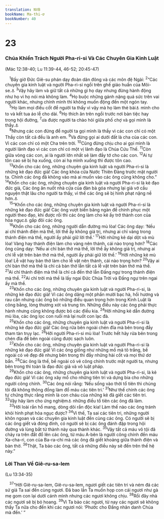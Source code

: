 ```yaml
---
translation: NVB
bookName: Ma-thi-ơ 
bookNumber: 40
---
```


<div class="title"><h1>23</h1><h3>Chúa Khiển Trách Người Pha-ri-si Và Các Chuyên Gia Kinh Luật </h3><p>(Mác 12:38-40; Lu 11:39-44, 46-52; 20:45-47) </p></div>
<span class="verse mat_23_1"> <sup>1</sup>Bấy giờ Đức Giê-su phán dạy đoàn dân đông và các môn đệ Ngài: </span>
<span class="verse mat_23_2"><sup>2</sup>“Các chuyên gia kinh luật và người Pha-ri-si ngồi trên ghế giáo huấn của Môi-se.<a data-toggle="tooltip" data-placement="bottom" title="Nghĩa là có thẩm quyền giải nghĩa kinh luật và dạy dỗ như Môi-se">⚓</a></span>
<span class="verse mat_23_3"><sup>3</sup>Vậy hãy làm và giữ tất cả những gì họ dạy nhưng đừng hành động như họ vì họ nói mà không làm. </span>
<span class="verse mat_23_4"><sup>4</sup>Họ buộc những gánh nặng quá sức trên vai người khác, nhưng chính mình thì không muốn động đến một ngón tay. <br/></span>
<span class="verse mat_23_5"> <sup>5</sup>Họ làm mọi điều cốt để người ta thấy vì vậy mà họ làm thẻ bài<a data-toggle="tooltip" data-placement="bottom" title="Nt: các hộp da nhỏ đựng các câu Kinh Thánh đeo trên trán hoặc cánh tay khi cầu nguyện. Xuất 13:1-16; Phục 6:4-9; 11:13-20">⚓</a> mình cho to và kết tua áo lễ cho dài. </span>
<span class="verse mat_23_6"><sup>6</sup>Họ thích ăn trên ngồi trước nơi bàn tiệc hay trong hội đường, </span>
<span class="verse mat_23_7"><sup>7</sup>ưa được người ta chào hỏi giữa phố chợ và gọi mình là thầy.<a data-toggle="tooltip" data-placement="bottom" title="Nt: Rabbi, đại sư">⚓</a><br/></span>
<span class="verse mat_23_8"> <sup>8</sup>Nhưng các con đừng để người ta gọi mình là thầy vì các con chỉ có một Thầy còn tất cả đều là anh em. </span>
<span class="verse mat_23_9"><sup>9</sup>Và đừng gọi ai dưới đất là cha của các con. Vì các con chỉ có một Cha trên trời. </span>
<span class="verse mat_23_10"><sup>10</sup>Cũng đừng chịu cho ai gọi mình là người lãnh đạo vì các con chỉ có một vị lãnh đạo là Chúa Cứu Thế. </span>
<span class="verse mat_23_11"><sup>11</sup>Còn giữa vòng các con, ai là người lớn nhất sẽ làm đầy tớ cho các con. </span>
<span class="verse mat_23_12"><sup>12</sup>Ai tự tôn cao sẽ bị hạ xuống, còn ai hạ mình xuống thì được tôn cao. <br/></span>
<span class="verse mat_23_13"> <sup>13</sup>Khốn cho các ông, những chuyên gia kinh luật và người Pha-ri-si là những kẻ đạo đức giả! Các ông khóa cửa Nước Thiên Đàng trước mặt người ta. Chính các ông đã không vào mà ai muốn vào các ông cũng không cho.” </span>
<span class="verse mat_23_14"><sup>14</sup>Khốn cho các ông, những chuyên gia kinh luật và người Pha-ri-si là kẻ đạo đức giả, Các ông ăn nuốt nhà cửa của đàn bà góa nhưng lại giả vờ cầu nguyện thật lâu cho người ta thấy, vì thế các ông sẽ bị hình phạt nặng nề hơn.<a data-toggle="tooltip" data-placement="bottom" title="Có mấy bản cổ thêm câu này">⚓</a><br/></span>
<span class="verse mat_23_15"> <sup>15</sup>“Khốn cho các ông, những chuyên gia kinh luật và người Pha-ri-si là những kẻ đạo đức giả! Các ông vượt biển băng ngàn để chinh phục một người theo đạo, khi được rồi thì các ông làm cho kẻ ấy trở thành con của hỏa ngục<a data-toggle="tooltip" data-placement="bottom" title="Ngươi đáng bị hình phạt nơi hỏa ngục">⚓</a> gấp đôi các ông. <br/></span>
<span class="verse mat_23_16"> <sup>16</sup>Khốn cho các ông, những người dẫn đường mù lòa! Các ông dạy: ‘Nếu ai chỉ thánh điện mà thề, lời thề ấy không giá trị, nhưng ai chỉ vàng trong thánh điện mà thề, người ấy phải giữ lời thề.’ </span>
<span class="verse mat_23_17"><sup>17</sup>Hỡi những kẻ dại dột và mù lòa! Vàng hay thánh điện làm cho vàng nên thánh, cái nào trọng hơn? </span>
<span class="verse mat_23_18"><sup>18</sup>Các ông cũng dạy: ‘Nếu ai chỉ bàn thờ mà thề, lời thề ấy không giá trị, nhưng ai chỉ lễ vật trên bàn thờ mà thề, người ấy phải giữ lời thề.’ </span>
<span class="verse mat_23_19"><sup>19</sup>Hỡi những kẻ mù lòa! Lễ vật hay bàn thờ làm cho lễ vật nên thánh, cái nào trọng hơn? </span>
<span class="verse mat_23_20"><sup>20</sup>Vậy ai chỉ bàn thờ mà thề là chỉ cả bàn thờ lẫn tất cả lễ vật trên bàn thờ mà thề. </span>
<span class="verse mat_23_21"><sup>21</sup>Ai chỉ thánh điện mà thề là chỉ cả đền thờ lẫn Đấng ngự trong thánh điện mà thề. </span>
<span class="verse mat_23_22"><sup>22</sup>Ai chỉ trời mà thề là lấy ngai Đức Chúa Trời và Đấng ngự trên ngai ấy mà thề. <br/></span>
<span class="verse mat_23_23"> <sup>23</sup>Khốn cho các ông, những chuyên gia kinh luật và người Pha-ri-si, là những kẻ đạo đức giả! Vì các ông dâng một phần mười bạc hà, hồi hương và rau cần nhưng các ông bỏ những điều quan trọng hơn trong Kinh Luật là công bằng, lòng thương xót và trung tín. Những điều này các ông phải thực hành nhưng cũng không được bỏ các điều kia. </span>
<span class="verse mat_23_24"><sup>24</sup>Hỡi những kẻ dẫn đường mù lòa, các ông lọc con ruồi mà lại nuốt con lạc đà. <br/></span>
<span class="verse mat_23_25"> <sup>25</sup>Khốn cho các ông, những chuyên gia kinh luật và người Pha-ri-si là những kẻ đạo đức giả! Các ông rửa bên ngoài chén đĩa mà bên trong đầy tham tàn trụy lạc. </span>
<span class="verse mat_23_26"><sup>26</sup>Hỡi người Pha-ri-si mù lòa! Trước hết hãy rửa bên trong chén đĩa để bên ngoài cũng được sạch luôn. <br/></span>
<span class="verse mat_23_27"> <sup>27</sup>Khốn cho các ông, những chuyên gia kinh luật và người Pha-ri-si là những kẻ đạo đức giả! Vì các ông giống như những mồ mả tô trắng, bề ngoài có vẻ đẹp đẽ nhưng bên trong thì đầy những hài cốt và mọi thứ dơ bẩn. </span>
<span class="verse mat_23_28"><sup>28</sup>Các ông là thế, bề ngoài có vẻ công chính trước mặt người ta, nhưng bên trong thì toàn là đạo đức giả và vô luật pháp. <br/></span>
<span class="verse mat_23_29"> <sup>29</sup>Khốn cho các ông, những chuyên gia kinh luật và người Pha-ri-si, là kẻ đạo đức giả! Vì các ông xây mồ cho những tiên tri và dựng bia cho những người công chính. </span>
<span class="verse mat_23_30"><sup>30</sup>Các ông nói rằng: ‘Nếu sống vào thời tổ tiên thì chúng tôi đã không thông đồng làm đổ máu các tiên tri.’ </span>
<span class="verse mat_23_31"><sup>31</sup>Như thế chính các ông tự chứng thực rằng mình là con cháu của những kẻ đã giết các tiên tri. </span>
<span class="verse mat_23_32"><sup>32</sup>Vậy hãy làm cho ứng nghiệm<a data-toggle="tooltip" data-placement="bottom" title="Nt: làm cho đầy cái đầu">⚓</a> những điều tổ tiên các ông đã làm. <br/></span>
<span class="verse mat_23_33"> <sup>33</sup>Hỡi loài rắn hổ mang, dòng dõi rắn độc kia! Làm thế nào các ông tránh khỏi hình phạt hỏa ngục được? </span>
<span class="verse mat_23_34"><sup>34</sup>Vì thế, Ta sai các tiên tri, những người khôn ngoan và các chuyên gia kinh luật đến cùng các ông. Có người sẽ bị các ông giết và đóng đinh, có người sẽ bị các ông đánh đập trong hội đường và lùng bắt từ thành này qua thành khác. </span>
<span class="verse mat_23_35"><sup>35</sup>Vậy tất cả máu vô tội đã chảy ra trên đất đổ lên các ông, từ máu A-bên là người công chính đến máu Xa-cha-ri, con của Ba-ra-chi mà các ông đã giết khoảng giữa thánh điện và bàn thờ. </span>
<span class="verse mat_23_36"><sup>36</sup>Thật, Ta bảo các ông, tất cả những điều này sẽ đến trên thế hệ này.” <br/></span>
<div class="title"><h3>Lời Than Về Giê-ru-sa-lem </h3><p>(Lu 13:34-35) </p></div>
<span class="verse mat_23_37"> <sup>37</sup>“Hỡi Giê-ru-sa-lem, Giê-ru-sa-lem, ngươi giết các tiên tri và ném đá các sứ giả Ta sai đến cùng ngươi. Đã bao lần Ta muốn họp con cái ngươi như gà mẹ gom con lại dưới cánh mình nhưng các ngươi không chịu. </span>
<span class="verse mat_23_38"><sup>38</sup>Rồi đây nhà các ngươi sẽ bị bỏ hoang. </span>
<span class="verse mat_23_39"><sup>39</sup>Vì Ta bảo các ngươi, từ nay các ngươi sẽ không thấy Ta nữa cho đến khi các ngươi nói: ‘Phước cho Đấng nhân danh Chúa mà đến.’ ” <br/></span>

